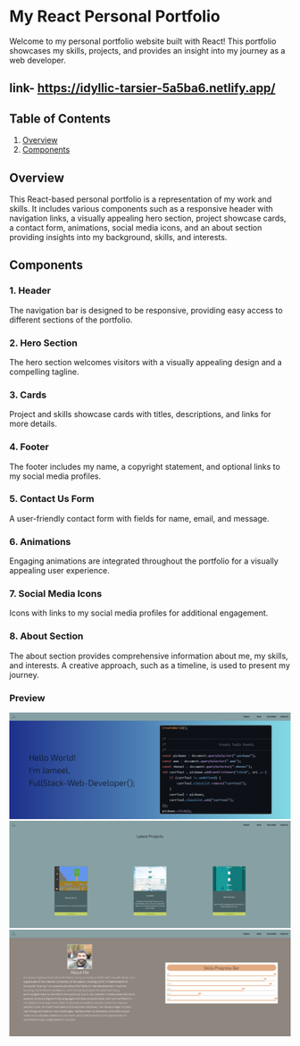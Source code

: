 # My React Personal Portfolio

Welcome to my personal portfolio website built with React! This portfolio showcases my skills, projects, and provides an insight into my journey as a web developer.

## link- https://idyllic-tarsier-5a5ba6.netlify.app/

## Table of Contents

1. [Overview](#overview)
2. [Components](#components)

## Overview

This React-based personal portfolio is a representation of my work and skills. It includes various components such as a responsive header with navigation links, a visually appealing hero section, project showcase cards, a contact form, animations, social media icons, and an about section providing insights into my background, skills, and interests.

## Components

### 1. Header

The navigation bar is designed to be responsive, providing easy access to different sections of the portfolio.

### 2. Hero Section

The hero section welcomes visitors with a visually appealing design and a compelling tagline.

### 3. Cards

Project and skills showcase cards with titles, descriptions, and links for more details.

### 4. Footer

The footer includes my name, a copyright statement, and optional links to my social media profiles.

### 5. Contact Us Form

A user-friendly contact form with fields for name, email, and message.

### 6. Animations

Engaging animations are integrated throughout the portfolio for a visually appealing user experience.

### 7. Social Media Icons

Icons with links to my social media profiles for additional engagement.

### 8. About Section

The about section provides comprehensive information about me, my skills, and interests. A creative approach, such as a timeline, is used to present my journey.

### Preview 
![Hero](./src/assets/images/projpreview1.png)
![Hero](./src/assets/images/projpreview2.png)
![Hero](./src/assets/images/projpreview3.png)